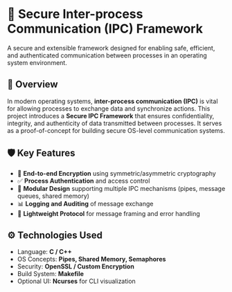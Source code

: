 
# 🔐 Secure Inter-process Communication (IPC) Framework

A secure and extensible framework designed for enabling safe, efficient, and authenticated communication between processes in an operating system environment.

## 📌 Overview

In modern operating systems, **inter-process communication (IPC)** is vital for allowing processes to exchange data and synchronize actions. This project introduces a **Secure IPC Framework** that ensures confidentiality, integrity, and authenticity of data transmitted between processes. It serves as a proof-of-concept for building secure OS-level communication systems.

## 🛡️ Key Features

- 🔐 **End-to-end Encryption** using symmetric/asymmetric cryptography
- ✅ **Process Authentication** and access control
- 🧩 **Modular Design** supporting multiple IPC mechanisms (pipes, message queues, shared memory)
- 📊 **Logging and Auditing** of message exchange
- 🚦 **Lightweight Protocol** for message framing and error handling

## ⚙️ Technologies Used

- Language: **C / C++**
- OS Concepts: **Pipes, Shared Memory, Semaphores**
- Security: **OpenSSL / Custom Encryption**
- Build System: **Makefile**
- Optional UI: **Ncurses** for CLI visualization

#

